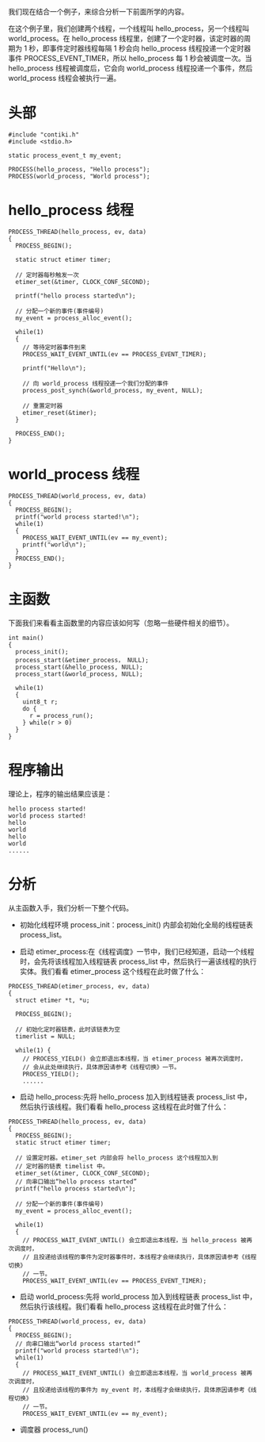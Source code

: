 我们现在结合一个例子，来综合分析一下前面所学的内容。

在这个例子里，我们创建两个线程，一个线程叫 hello_process，另一个线程叫 world_process。在 hello_process 线程里，创建了一个定时器，该定时器的周期为 1 秒，即事件定时器线程每隔 1 秒会向 hello_process 线程投递一个定时器事件 PROCESS_EVENT_TIMER，所以 hello_process 每 1 秒会被调度一次。当 hello_process 线程被调度后，它会向 world_process 线程投递一个事件，然后 world_process 线程会被执行一遍。
# 头部
```
#include "contiki.h"
#include <stdio.h>

static process_event_t my_event;

PROCESS(hello_process, "Hello process");
PROCESS(world_process, "World process");
```

# hello_process 线程
```
PROCESS_THREAD(hello_process, ev, data)
{  
  PROCESS_BEGIN();

  static struct etimer timer;

  // 定时器每秒触发一次
  etimer_set(&timer, CLOCK_CONF_SECOND);

  printf("hello process started\n");

  // 分配一个新的事件(事件编号)
  my_event = process_alloc_event();

  while(1)
  {
    // 等待定时器事件到来
    PROCESS_WAIT_EVENT_UNTIL(ev == PROCESS_EVENT_TIMER);

    printf("Hello\n");

    // 向 world_process 线程投递一个我们分配的事件
    process_post_synch(&world_process, my_event, NULL);

    // 重置定时器
    etimer_reset(&timer);
  }

  PROCESS_END();
}
```
# world_process 线程
```
PROCESS_THREAD(world_process, ev, data)
{
  PROCESS_BEGIN();
  printf("world process started!\n");
  while(1)
  {
    PROCESS_WAIT_EVENT_UNTIL(ev == my_event);
    printf("world\n");
  }
  PROCESS_END();
}
```
# 主函数
下面我们来看看主函数里的内容应该如何写（忽略一些硬件相关的细节）。
```
int main()
{
  process_init();
  process_start(&etimer_process， NULL);
  process_start(&hello_process, NULL);
  process_start(&world_process, NULL);

  while(1)
  {
    uint8_t r;
    do {
      r = process_run();
    } while(r > 0)
  }
}
```
# 程序输出
理论上，程序的输出结果应该是：
```
hello process started!
world process started!
hello
world
hello
world
......
```
# 分析
从主函数入手，我们分析一下整个代码。
- 初始化线程环境 process_init：process_init() 内部会初始化全局的线程链表 process_list。


- 启动 etimer_process:在《线程调度》一节中，我们已经知道，启动一个线程时，会先将该线程加入线程链表 process_list 中，然后执行一遍该线程的执行实体。我们看看 etimer_process 这个线程在此时做了什么：

```
PROCESS_THREAD(etimer_process, ev, data)
{
  struct etimer *t, *u;

  PROCESS_BEGIN();

  // 初始化定时器链表，此时该链表为空
  timerlist = NULL;

  while(1) {
    // PROCESS_YIELD() 会立即退出本线程，当 etimer_process 被再次调度时，
    // 会从此处继续执行，具体原因请参考《线程切换》一节。
    PROCESS_YIELD();
    ......
```
- 启动 hello_process:先将 hello_process 加入到线程链表 process_list 中，然后执行该线程。我们看看 hello_process 这线程在此时做了什么：

```
PROCESS_THREAD(hello_process, ev, data)
{  
  PROCESS_BEGIN();
  static struct etimer timer;

  // 设置定时器。etimer_set 内部会将 hello_process 这个线程加入到
  // 定时器的链表 timelist 中。
  etimer_set(&timer, CLOCK_CONF_SECOND);
  // 向串口输出“hello process started”
  printf("hello process started\n");

  // 分配一个新的事件(事件编号)
  my_event = process_alloc_event();

  while(1)
  {
    // PROCESS_WAIT_EVENT_UNTIL() 会立即退出本线程，当 hello_process 被再次调度时，
    // 且投递给该线程的事件为定时器事件时，本线程才会继续执行，具体原因请参考《线程切换》
    // 一节。
    PROCESS_WAIT_EVENT_UNTIL(ev == PROCESS_EVENT_TIMER);
```

- 启动 world_process:先将 world_process 加入到线程链表 process_list 中，然后执行该线程。我们看看 hello_process 这线程在此时做了什么：

```
PROCESS_THREAD(world_process, ev, data)
{
  PROCESS_BEGIN();
  // 向串口输出“world process started!”
  printf("world process started!\n");
  while(1)
  {
    // PROCESS_WAIT_EVENT_UNTIL() 会立即退出本线程，当 world_process 被再次调度时，
    // 且投递给该线程的事件为 my_event 时，本线程才会继续执行，具体原因请参考《线程切换》
    // 一节。
    PROCESS_WAIT_EVENT_UNTIL(ev == my_event);
```
- 调度器 process_run()
